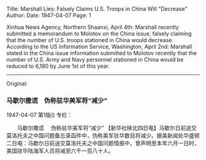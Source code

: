 Title: Marshall Lies: Falsely Claims U.S. Troops in China Will "Decrease"
Author:
Date: 1947-04-07
Page: 1

Xinhua News Agency, Northern Shaanxi, April 4th: Marshall recently submitted a memorandum to Molotov on the China issue, falsely claiming that the number of U.S. troops stationed in China would decrease. According to the US Information Service, Washington, April 2nd: Marshall stated in the China issue information submitted to Molotov recently that the number of U.S. Army and Navy personnel stationed in China would be reduced to 6,180 by June 1st of this year.



<hr /> 

Original: 


### 马歇尔撒谎　伪称驻华美军将“减少”

1947-04-07
第1版()
专栏：

　　马歇尔撒谎
  　伪称驻华美军将“减少”
    【新华社陕北四日电】马歇尔日前送交莫洛托夫之中国问题备忘录函件中，伪称美军驻华数目将减少。据美新闻处华盛顿二日电：马歇尔日前送交莫洛托夫之中国问题情报中，曾声明至本年六月一日时，美国驻华陆海军人员将减至六千一百八十人。
